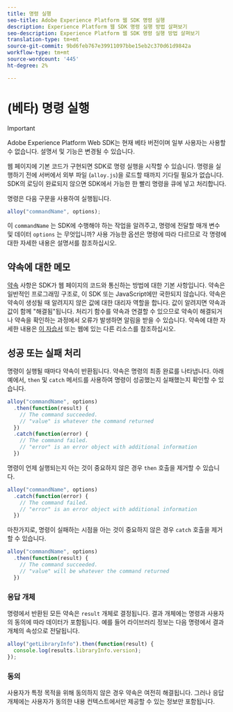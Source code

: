 ```yaml
---
title: 명령 실행
seo-title: Adobe Experience Platform 웹 SDK 명령 실행
description: Experience Platform 웹 SDK 명령 실행 방법 살펴보기
seo-description: Experience Platform 웹 SDK 명령 실행 방법 살펴보기
translation-type: tm+mt
source-git-commit: 9bd6feb767e39911097bbe15eb2c370d61d9842a
workflow-type: tm+mt
source-wordcount: '445'
ht-degree: 2%

---
```



# (베타) 명령 실행

>[!IMPORTANT]
>
>Adobe Experience Platform Web SDK는 현재 베타 버전이며 일부 사용자는 사용할 수 없습니다. 설명서 및 기능은 변경될 수 있습니다.

웹 페이지에 기본 코드가 구현되면 SDK로 명령 실행을 시작할 수 있습니다. 명령을 실행하기 전에 서버에서 외부 파일 \(`alloy.js`\)을 로드할 때까지 기다릴 필요가 없습니다. SDK의 로딩이 완료되지 않으면 SDK에서 가능한 한 빨리 명령을 큐에 넣고 처리합니다.

명령은 다음 구문을 사용하여 실행됩니다.

```javascript
alloy("commandName", options);
```

이 `commandName` 는 SDK에 수행해야 하는 작업을 알려주고, 명령에 전달할 매개 변수 및 데이터 `options` 는 무엇입니까? 사용 가능한 옵션은 명령에 따라 다르므로 각 명령에 대한 자세한 내용은 설명서를 참조하십시오.

## 약속에 대한 메모

[약속](https://developer.mozilla.org/en-US/docs/Web/JavaScript/Reference/Global_Objects/Promise) 사항은 SDK가 웹 페이지의 코드와 통신하는 방법에 대한 기본 사항입니다. 약속은 일반적인 프로그래밍 구조로, 이 SDK 또는 JavaScript에만 국한되지 않습니다. 약속은 약속이 생성될 때 알려지지 않은 값에 대한 대리자 역할을 합니다. 값이 알려지면 약속과 값이 함께 &quot;해결됨&quot;됩니다. 처리기 함수를 약속과 연결할 수 있으므로 약속이 해결되거나 약속을 확인하는 과정에서 오류가 발생하면 알림을 받을 수 있습니다. 약속에 대한 자세한 내용은 [이 자습서](https://javascript.info/promise-basics) 또는 웹에 있는 다른 리소스를 참조하십시오.

## 성공 또는 실패 처리

명령이 실행될 때마다 약속이 반환됩니다. 약속은 명령의 최종 완료를 나타냅니다. 아래 예에서, `then` 및 `catch` 메서드를 사용하여 명령이 성공했는지 실패했는지 확인할 수 있습니다.

```javascript
alloy("commandName", options)
  .then(function(result) {
    // The command succeeded.
    // "value" is whatever the command returned
  })
  .catch(function(error) {
    // The command failed.
    // "error" is an error object with additional information
  })
```

명령이 언제 실행되는지 아는 것이 중요하지 않은 경우 `then` 호출을 제거할 수 있습니다.

```javascript
alloy("commandName", options)
  .catch(function(error) {
    // The command failed.
    // "error" is an error object with additional information
  })
```

마찬가지로, 명령이 실패하는 시점을 아는 것이 중요하지 않은 경우 `catch` 호출을 제거할 수 있습니다.

```javascript
alloy("commandName", options)
  .then(function(result) {
    // The command succeeded.
    // "value" will be whatever the command returned
  })
```

### 응답 개체

명령에서 반환된 모든 약속은 `result` 개체로 결정됩니다. 결과 개체에는 명령과 사용자의 동의에 따라 데이터가 포함됩니다. 예를 들어 라이브러리 정보는 다음 명령에서 결과 개체의 속성으로 전달됩니다.

```js
alloy("getLibraryInfo").then(function(result) {
  console.log(results.libraryInfo.version);
});
```

### 동의

사용자가 특정 목적을 위해 동의하지 않은 경우 약속은 여전히 해결됩니다. 그러나 응답 개체에는 사용자가 동의한 내용 컨텍스트에서만 제공할 수 있는 정보만 포함됩니다.
